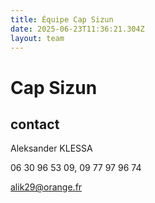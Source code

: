 ```yaml
---
title: Équipe Cap Sizun
date: 2025-06-23T11:36:21.304Z
layout: team
---
```


# Cap Sizun



## contact 

Aleksander KLESSA

06 30 96 53 09, 09 77 97 96 74

alik29@orange.fr

